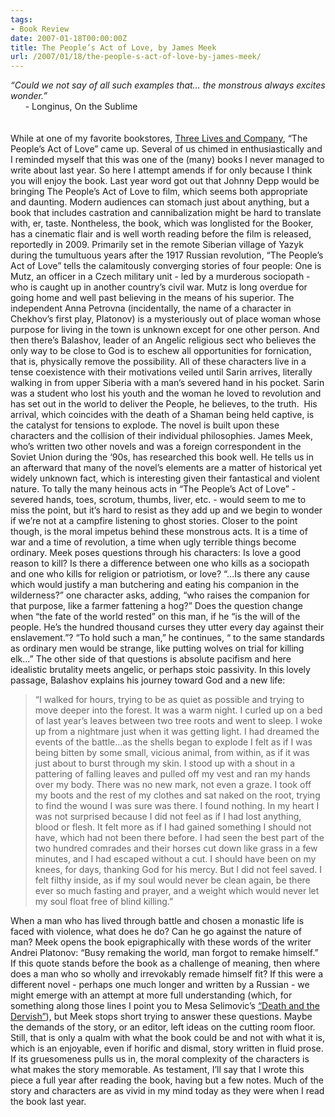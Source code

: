 ```yaml
---
tags:
- Book Review
date: 2007-01-18T00:00:00Z
title: The People’s Act of Love, by James Meek
url: /2007/01/18/the-people-s-act-of-love-by-james-meek/
---
```


<em>&#8220;Could we not say of all such examples that&#8230; the monstrous always excites wonder.&#8221;</em>
<br />
&nbsp;&nbsp;&nbsp;&nbsp;&nbsp;&nbsp;- Longinus, On the Sublime<br /><br /><br />
While at one of my favorite bookstores, <a href="http://threelives.com/" title="Three Lives and Company">Three Lives and Company</a>, &#8220;The People&#8217;s Act of Love&#8221; came up. Several of us chimed in enthusiastically and I reminded myself that this was one of the (many) books I never managed to write about last year. So here I attempt amends if for only because I think you will enjoy the book. Last year word got out that Johnny Depp would be bringing The People&#8217;s Act of Love to film, which seems both appropriate and daunting. Modern audiences can stomach just about anything, but a book that includes castration and cannibalization might be hard to translate with, er, taste. Nontheless, the book, which was longlisted for the Booker, has a cinematic flair and is well worth reading before the film is released, reportedly in 2009.
Primarily set in the remote Siberian village of Yazyk during the tumultuous years after the 1917 Russian revolution, &#8220;The People&#8217;s Act of Love&#8221; tells the calamitously converging stories of four people: One is Mutz, an officer in a Czech military unit  - led by a murderous sociopath - who is caught up in another country&#8217;s civil war. Mutz is long overdue for going home and well past believing in the means of his superior. The independent Anna Petrovna (incidentally, the name of a character in Chekhov&#8217;s first play, Platonov) is a mysteriously out of place woman whose purpose for living in the town is unknown except for one other person. And then there&#8217;s Balashov, leader of an Angelic religious sect who believes the only way to be close to God is to eschew all opportunities for fornication, that is, physically remove the possibility.
All of these characters live in a tense coexistence with their motivations veiled until Sarin arrives, literally walking in from upper Siberia with a man&#8217;s severed hand in his pocket. Sarin was a student who lost his youth and the woman he loved to revolution and has set out in the world to deliver the People, he believes, to the truth.&nbsp; His arrival, which coincides with the death of a Shaman being held captive, is the catalyst for tensions to explode. The novel is built upon these characters and the collision of their individual philosophies.
James Meek, who&#8217;s written two other novels and was a foreign correspondent in the Soviet Union during the &#8216;90s, has researched this book well. He tells us in an afterward that many of the novel&#8217;s elements are a matter of historical yet widely unknown fact, which is interesting given their fantastical and violent nature. To tally the many heinous acts in &#8220;The People&#8217;s Act of Love&#8221;  - severed hands, toes, scrotum, thumbs, liver, etc. - would seem to me to miss the point, but it&#8217;s hard to resist as they add up and we begin to wonder if we&#8217;re not at a campfire listening to ghost stories. Closer to the point though, is the moral impetus behind these monstrous acts. It is a time of war and a time of revolution, a time when ugly terrible things become ordinary.
Meek poses questions through his characters: Is love a good reason to kill? Is there a difference between one who kills as a sociopath and one who kills for religion or patriotism, or love? &#8220;...Is there any cause which would justify a man butchering and eating his companion in the wilderness?&#8221; one character asks, adding, &#8220;who raises the companion for that purpose, like a farmer fattening a hog?&#8221; Does the question change when &#8220;the fate of the world rested&#8221; on this man, if he &#8220;is the will of the people. He&#8217;s the hundred thousand curses they utter every day against their enslavement.&#8221;? &#8220;To hold such a man,&#8221; he continues, &#8220; to the same standards as ordinary men would be strange, like putting wolves on trial for killing elk...&#8221;
The other side of that questions is absolute pacifism and here idealistic brutality meets angelic, or perhaps stoic passivity. In this lovely passage, Balashov explains his journey toward God and a new life:

<blockquote>&#8220;I walked for hours, trying to be as quiet as possible and trying to move deeper into the forest. It was a warm night. I curled up on a bed of last year&#8217;s leaves between two tree roots and went to sleep. I woke up from a nightmare just when it was getting light. I had dreamed the events of the battle...as the shells began to explode I felt as if I was being bitten by some small, vicious animal, from within, as if it was just about to burst through my skin. I stood up with a shout in a pattering of falling leaves and pulled off my vest and ran my hands over my body. There was no new mark, not even a graze. I took off my boots and the rest of my clothes and sat naked on the root, trying to find the wound I was sure was there. I found nothing. In my heart I was not surprised because I did not feel as if I had lost anything, blood or flesh. It felt more as if I had gained something I should not have, which had not been there before. I had seen the best part of the two hundred comrades and their horses cut down like grass in a few minutes, and I had escaped without a cut. I should have been on my knees, for days, thanking God for his mercy. But I did not feel saved. I felt filthy inside, as if my soul would never be clean again, be there ever so much fasting and prayer, and a weight which would never let my soul float free of blind killing.&#8221;</blockquote>

When a man who has lived through battle and chosen a monastic life is faced with violence, what does he do? Can he go against the nature of man? Meek opens the book epigraphically with these words of the writer Andrei Platonov: &#8220;Busy remaking the world, man forgot to remake himself.&#8221; If this quote stands before the book as a challenge of meaning, then where does a man who so wholly and irrevokably remade himself fit? If this were a different novel - perhaps one much longer and written by a Russian - we might emerge with an attempt at more full understanding (which, for something along those lines I point you to Mesa Selimovic&#8217;s <a href="http://www.amazon.com/gp/redirect.html?ie=UTF8&amp;location=http%3A%2F%2Fwww.amazon.com%2FDeath-Dervish-Writings-Unbound-Europe%2Fdp%2F0810112973%2Fsr%3D1-1%2Fqid%3D1169185051%3Fie%3DUTF8%26s%3Dbooks&amp;tag=bookenompolic-20&amp;linkCode=ur2&amp;camp=1789&amp;creative=9325">&#8220;Death and the Dervish&#8221;</a>), but Meek stops short trying to answer these questions. Maybe the demands of the story, or an editor, left ideas on the cutting room floor. Still, that is only a qualm with what the book could be and not with what it is, which is an enjoyable, even if horific and dismal, story written in fluid prose. If its gruesomeness pulls us in, the moral complexity of the characters is what makes the story memorable. As testament, I&#8217;ll say that I wrote this piece a full year after reading the book, having but a few notes. Much of the story and characters are as vivid in my mind today as they were when I read the book last year.

